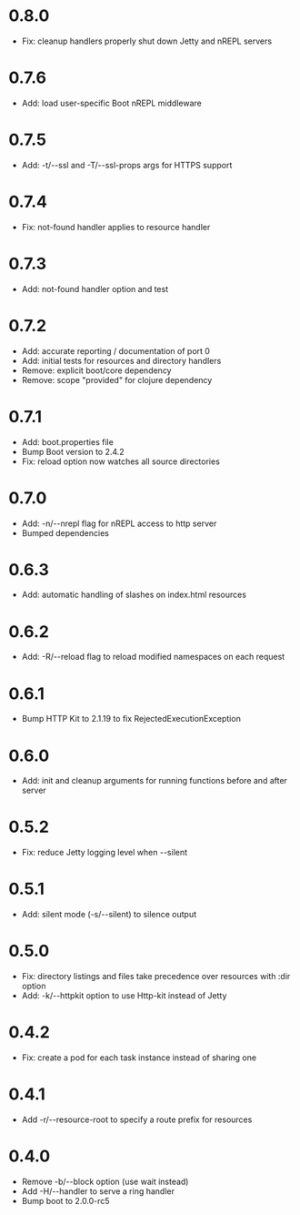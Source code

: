 # 0.8.0

- Fix: cleanup handlers properly shut down Jetty and nREPL servers

# 0.7.6

- Add: load user-specific Boot nREPL middleware

# 0.7.5

- Add: -t/--ssl and -T/--ssl-props args for HTTPS support

# 0.7.4

- Fix: not-found handler applies to resource handler

# 0.7.3

- Add: not-found handler option and test

# 0.7.2

- Add: accurate reporting / documentation of port 0
- Add: initial tests for resources and directory handlers
- Remove: explicit boot/core dependency
- Remove: scope "provided" for clojure dependency

# 0.7.1

- Add: boot.properties file
- Bump Boot version to 2.4.2
- Fix: reload option now watches all source directories

# 0.7.0

- Add: -n/--nrepl flag for nREPL access to http server
- Bumped dependencies

# 0.6.3

- Add: automatic handling of slashes on index.html resources

# 0.6.2

- Add: -R/--reload flag to reload modified namespaces on each request

# 0.6.1

- Bump HTTP Kit to 2.1.19 to fix RejectedExecutionException

# 0.6.0

- Add: init and cleanup arguments for running functions before and after server

# 0.5.2

- Fix: reduce Jetty logging level when --silent

# 0.5.1

- Add: silent mode (-s/--silent) to silence output

# 0.5.0

- Fix: directory listings and files take precedence over resources with :dir option
- Add: -k/--httpkit option to use Http-kit instead of Jetty

# 0.4.2

- Fix: create a pod for each task instance instead of sharing one

# 0.4.1

- Add -r/--resource-root to specify a route prefix for resources

# 0.4.0

- Remove -b/--block option (use wait instead)
- Add -H/--handler to serve a ring handler
- Bump boot to 2.0.0-rc5
